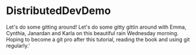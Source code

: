 # DistributedDevDemo
Let's do some gitting around!
Let's do some gitty gittin around with Emma, Cynthia, Janardan and Karla on this beautiful rain Wednesday morning. Hoping to become a git pro after this tutorial, reading the book and using git regularly.'
